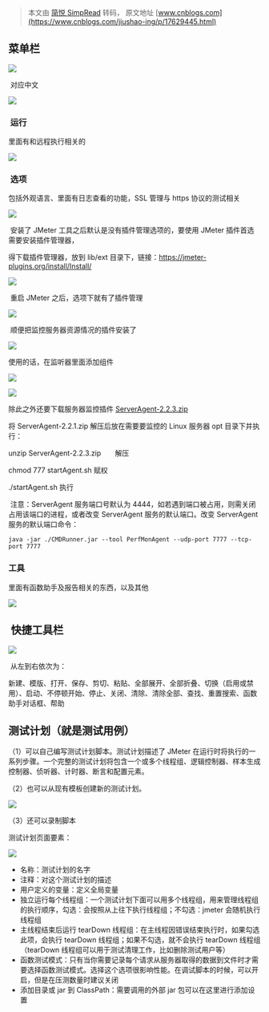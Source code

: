 > 本文由 [简悦 SimpRead](http://ksria.com/simpread/) 转码， 原文地址 [www.cnblogs.com](https://www.cnblogs.com/jiushao-ing/p/17629445.html)

**菜单栏**
-------

![](https://img2023.cnblogs.com/blog/2565457/202308/2565457-20230814173452731-509147011.png)

 对应中文

![](https://img2023.cnblogs.com/blog/2565457/202308/2565457-20230814173525127-758736355.png)

###  运行

里面有和远程执行相关的

![](https://img2023.cnblogs.com/blog/2565457/202308/2565457-20230814174036447-626179311.png)

###  选项

包括外观语言、里面有日志查看的功能，SSL 管理与 https 协议的测试相关

![](https://img2023.cnblogs.com/blog/2565457/202308/2565457-20230814174126665-1741297741.png)

 安装了 JMeter 工具之后默认是没有插件管理选项的，要使用 JMeter 插件首选需要安装插件管理器，

得下载插件管理器，放到 lib/ext 目录下，链接：https://jmeter-plugins.org/install/Install/

![](https://img2023.cnblogs.com/blog/2565457/202308/2565457-20230814193321734-2023632195.png)

 重启 JMeter 之后，选项下就有了插件管理

![](https://img2023.cnblogs.com/blog/2565457/202308/2565457-20230814193645780-43304679.png)

 顺便把监控服务器资源情况的插件安装了

![](https://img2023.cnblogs.com/blog/2565457/202308/2565457-20230814194121872-765538477.png)

使用的话，在监听器里面添加组件

![](https://img2023.cnblogs.com/blog/2565457/202308/2565457-20230814195338963-871637284.png)

![](https://img2023.cnblogs.com/blog/2565457/202308/2565457-20230814201703991-964941939.png)

除此之外还要下载服务器监控插件 [ServerAgent-2.2.3.zip](https://github.com/undera/perfmon-agent/releases/download/2.2.3/ServerAgent-2.2.3.zip)

将 ServerAgent-2.2.1.zip 解压后放在需要要监控的 Linux 服务器 opt 目录下并执行：

unzip ServerAgent-2.2.3.zip　　解压

chmod 777 startAgent.sh 赋权

./startAgent.sh 执行

 注意：ServerAgent 服务端口号默认为 4444，如若遇到端口被占用，则需关闭占用该端口的进程，或者改变 ServerAgent 服务的默认端口。改变 ServerAgent 服务的默认端口命令：

```
java -jar ./CMDRunner.jar --tool PerfMonAgent --udp-port 7777 --tcp-port 7777

```

### 工具

里面有函数助手及报告相关的东西，以及其他

![](https://img2023.cnblogs.com/blog/2565457/202308/2565457-20230814174331895-785415189.png)

 快捷工具栏
------

![](https://img2023.cnblogs.com/blog/2565457/202308/2565457-20230814174842630-265913769.png)

 从左到右依次为：

新建、模版、打开、保存、剪切、粘贴、全部展开、全部折叠、切换（启用或禁用）、启动、不停顿开始、停止、关闭、清除、清除全部、查找、重置搜索、函数助手对话框、帮助

测试计划（就是测试用例）
------------

（1）可以自己编写测试计划脚本。测试计划描述了 JMeter 在运行时将执行的一系列步骤。一个完整的测试计划将包含一个或多个线程组、逻辑控制器、样本生成控制器、侦听器、计时器、断言和配置元素。

（2）也可以从现有模板创建新的测试计划。

![](https://img2023.cnblogs.com/blog/2565457/202308/2565457-20230814181037540-24485761.png)

（3）还可以录制脚本

测试计划页面要素：

![](https://img2023.cnblogs.com/blog/2565457/202308/2565457-20230814182155239-817949619.png)

*   名称：测试计划的名字
*   注释：对这个测试计划的描述
*   用户定义的变量：定义全局变量
*   独立运行每个线程组：一个测试计划下面可以用多个线程组，用来管理线程组的执行顺序，勾选：会按照从上往下执行线程组；不勾选：jmeter 会随机执行线程组
*   主线程结束后运行 tearDown 线程组：在主线程因错误结束执行时，如果勾选此项，会执行 tearDown 线程组；如果不勾选，就不会执行 tearDown 线程组（tearDown 线程组可以用于测试清理工作，比如删除测试用户等）
*   函数测试模式：只有当你需要记录每个请求从服务器取得的数据到文件时才需要选择函数测试模式。选择这个选项很影响性能。在调试脚本的时候，可以开启，但是在压测数量时建议关闭
*   添加目录或 jar 到 ClassPath：需要调用的外部 jar 包可以在这里进行添加设置